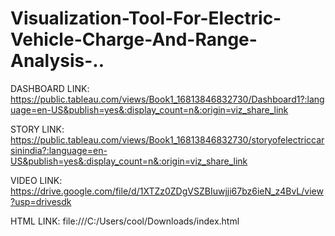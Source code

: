 # Visualization-Tool-For-Electric-Vehicle-Charge-And-Range-Analysis-..


DASHBOARD LINK: https://public.tableau.com/views/Book1_16813846832730/Dashboard1?:language=en-US&publish=yes&:display_count=n&:origin=viz_share_link

STORY LINK: https://public.tableau.com/views/Book1_16813846832730/storyofelectriccarsinindia?:language=en-US&publish=yes&:display_count=n&:origin=viz_share_link

VIDEO LINK: https://drive.google.com/file/d/1XTZz0ZDgVSZBIuwjji67bz6ieN_z4BvL/view?usp=drivesdk

HTML LINK: file:///C:/Users/cool/Downloads/index.html
